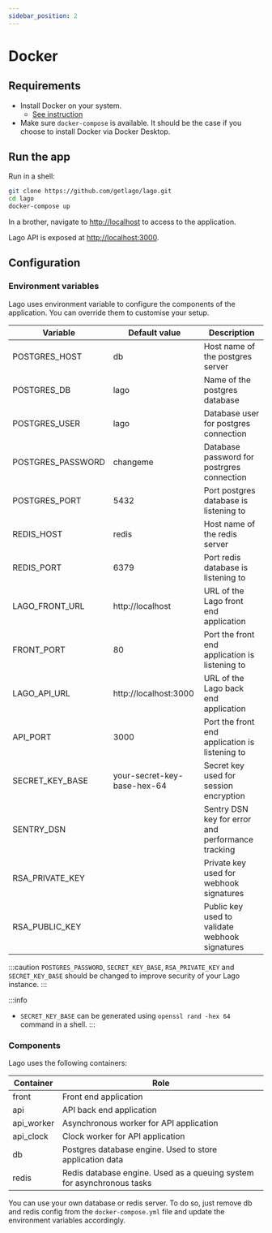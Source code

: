 ```yaml
---
sidebar_position: 2
---
```


# Docker

## Requirements

* Install Docker on your system.
  * [See instruction](https://docs.docker.com/get-docker/)
* Make sure `docker-compose` is available. It should be the case if you choose to install Docker via Docker Desktop.

## Run the app

Run in a shell:

```bash
git clone https://github.com/getlago/lago.git
cd lago
docker-compose up
```

In a brother, navigate to [http://localhost](http://localhost) to access to the application.

Lago API is exposed at [http://localhost:3000](http://localhost:3000).

## Configuration

### Environment variables

Lago uses environment variable to configure the components of the application.
You can override them to customise your setup.

| Variable | Default value | Description |
|--|--|--|
| POSTGRES_HOST | db | Host name of the postgres server |
| POSTGRES_DB | lago | Name of the postgres database |
| POSTGRES_USER | lago | Database user for postgres connection |
| POSTGRES_PASSWORD | changeme | Database password for postrgres connection |
| POSTGRES_PORT | 5432 | Port postgres database is listening to |
| REDIS_HOST | redis | Host name of the redis server |
| REDIS_PORT | 6379 | Port redis database is listening to |
| LAGO_FRONT_URL | http://localhost | URL of the Lago front end application |
| FRONT_PORT | 80 | Port the front end application is listening to |
| LAGO_API_URL | http://localhost:3000 | URL of the Lago back end application |
| API_PORT | 3000 | Port the front end application is listening to |
| SECRET_KEY_BASE | your-secret-key-base-hex-64 | Secret key used for session encryption |
| SENTRY_DSN | | Sentry DSN key for error and performance tracking |
| RSA_PRIVATE_KEY | | Private key used for webhook signatures |
| RSA_PUBLIC_KEY | | Public key used to validate webhook signatures |

:::caution
`POSTGRES_PASSWORD`, `SECRET_KEY_BASE`, `RSA_PRIVATE_KEY` and `SECRET_KEY_BASE` should be changed to improve security of your Lago instance.
:::

:::info
- `SECRET_KEY_BASE` can be generated using `openssl rand -hex 64` command in a shell.
:::

### Components

Lago uses the following containers:

| Container | Role |
|--|--|
| front | Front end application |
| api | API back end application |
| api_worker | Asynchronous worker for API application |
| api_clock | Clock worker for API application |
| db | Postgres database engine. Used to store application data |
| redis | Redis database engine. Used as a queuing system for asynchronous tasks |

You can use your own database or redis server.
To do so, just remove db and redis config from the `docker-compose.yml` file and update the environment variables accordingly.
